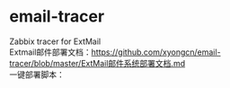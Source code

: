 # email-tracer
Zabbix tracer for ExtMail  
Extmail邮件部署文档：https://github.com/xyongcn/email-tracer/blob/master/ExtMail邮件系统部署文档.md  
一键部署脚本：
